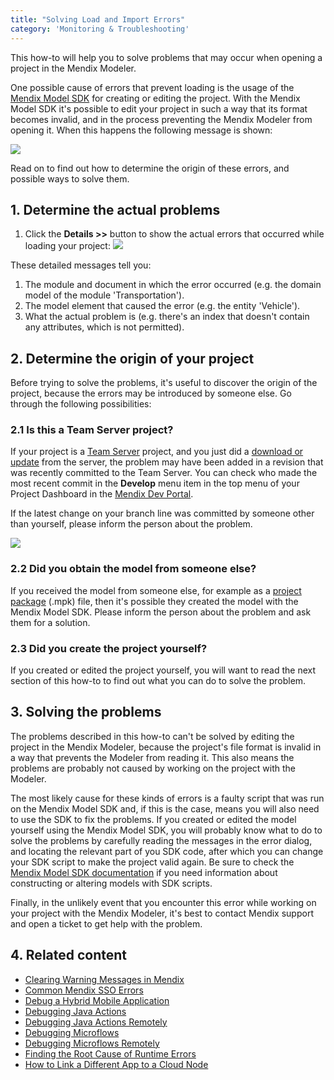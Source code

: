 ```yaml
---
title: "Solving Load and Import Errors"
category: 'Monitoring & Troubleshooting'
---
```


This how-to will help you to solve problems that may occur when opening a project in the Mendix Modeler.

One possible cause of errors that prevent loading is the usage of the [Mendix Model SDK](/apidocs-mxsdk/mxsdk/) for creating or editing the project. With the Mendix Model SDK it's possible to edit your project in such a way that its format becomes invalid, and in the process preventing the Mendix Modeler from opening it. When this happens the following message is shown:

![](attachments/16711895/16842855.png)

Read on to find out how to determine the origin of these errors, and possible ways to solve them.

## 1\. Determine the actual problems

1.  Click the **Details >>** button to show the actual errors that occurred while loading your project:
    ![](attachments/16711895/16842858.png)

These detailed messages tell you:

1.  The module and document in which the error occurred (e.g. the domain model of the module 'Transportation').
2.  The model element that caused the error (e.g. the entity 'Vehicle').
3.  What the actual problem is (e.g. there's an index that doesn't contain any attributes, which is not permitted).

## 2\. Determine the origin of your project

Before trying to solve the problems, it's useful to discover the origin of the project, because the errors may be introduced by someone else. Go through the following possibilities:

### 2.1 Is this a Team Server project?

If your project is a [Team Server](/refguide5/team-server) project, and you just did a [download or update](using-team-server-version-control) from the server, the problem may have been added in a revision that was recently committed to the Team Server. You can check who made the most recent commit in the **Develop** menu item in the top menu of your Project Dashboard in the [Mendix Dev Portal](https://sprintr.home.mendix.com).

If the latest change on your branch line was committed by someone other than yourself, please inform the person about the problem.

![](attachments/16711895/16842857.png)

### 2.2 Did you obtain the model from someone else?

If you received the model from someone else, for example as a [project package](importing-and-exporting-objects) (.mpk) file, then it's possible they created the model with the Mendix Model SDK. Please inform the person about the problem and ask them for a solution.

### 2.3 Did you create the project yourself?

If you created or edited the project yourself, you will want to read the next section of this how-to to find out what you can do to solve the problem.

## 3\. Solving the problems

The problems described in this how-to can't be solved by editing the project in the Mendix Modeler, because the project's file format is invalid in a way that prevents the Modeler from reading it. This also means the problems are probably not caused by working on the project with the Modeler.

The most likely cause for these kinds of errors is a faulty script that was run on the Mendix Model SDK and, if this is the case, means you will also need to use the SDK to fix the problems. If you created or edited the model yourself using the Mendix Model SDK, you will probably know what to do to solve the problems by carefully reading the messages in the error dialog, and locating the relevant part of you SDK code, after which you can change your SDK script to make the project valid again. Be sure to check the [Mendix Model SDK documentation](/apidocs-mxsdk/mxsdk/) if you need information about constructing or altering models with SDK scripts.

Finally, in the unlikely event that you encounter this error while working on your project with the Mendix Modeler, it's best to contact Mendix support and open a ticket to get help with the problem.

## 4\. Related content

* [Clearing Warning Messages in Mendix](clearing-warning-messages-in-mendix)
* [Common Mendix SSO Errors](common-mendix-sso-errors)
* [Debug a Hybrid Mobile Application](debug-a-hybrid-mobile-application)
* [Debugging Java Actions](debugging-java-actions)
* [Debugging Java Actions Remotely](debugging-java-actions-remotely)
* [Debugging Microflows](debugging-microflows)
* [Debugging Microflows Remotely](debugging-microflows-remotely)
* [Finding the Root Cause of Runtime Errors](finding-the-root-cause-of-runtime-errors)
* [How to Link a Different App to a Cloud Node](/developerportal/deploy/how-to-link-a-different-app-to-a-node)
